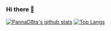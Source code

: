 ### Hi there 👋

<!--
**PannaD8ta/PannaD8ta** is a ✨ _special_ ✨ repository because its `README.md` (this file) appears on your GitHub profile.

Here are some ideas to get you started:

- 🔭 I’m currently working on ...
- 🌱 I’m currently learning ...
- 👯 I’m looking to collaborate on ...
- 🤔 I’m looking for help with ...
- 💬 Ask me about ...
- 📫 How to reach me: ...
- 😄 Pronouns: ...
- ⚡ Fun fact: ...
-->
[![PannaD8ta's github stats](https://github-readme-stats.vercel.app/api?username=PannaD8ta)](https://github.com/anuraghazra/github-readme-stats)
[![Top Langs](https://github-readme-stats.vercel.app/api/top-langs/?username=PannaD8ta)](https://github.com/anuraghazra/github-readme-stats)
